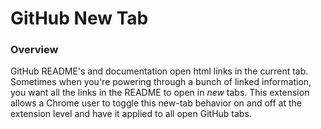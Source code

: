 # GitHub New Tab

### Overview
GitHub README's and documentation open html links in the current tab. Sometimes when you're powering through a bunch of linked information, you want all the links in the README to open in _new_ tabs. This extension allows a Chrome user to toggle this new-tab behavior on and off at the extension level and have it applied to all open GitHub tabs.
